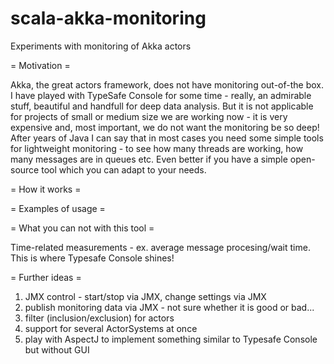 scala-akka-monitoring
=====================

Experiments with monitoring of Akka actors


= Motivation =

Akka, the great actors framework, does not have monitoring out-of-the box.
I have played with TypeSafe Console for some time - really, an admirable stuff, beautiful and handfull for deep data analysis. But it is not applicable for projects of small or medium size we are working now - it is very expensive and, most important, we do not want the monitoring be so deep!
After years of Java I can say that in most cases you need some simple tools for lightweight monitoring - to see how many threads are working, how many messages are in queues etc.
Even better if you have a simple open-source tool which you can adapt to your needs.

= How it works =

= Examples of usage =

= What you can not with this tool =

Time-related measurements - ex. average message procesing/wait time. This is where Typesafe Console shines!

= Further ideas =

1) JMX control - start/stop via JMX, change settings via JMX
2) publish monitoring data via JMX - not sure whether it is good or bad...
3) filter (inclusion/exclusion) for actors
4) support for several ActorSystems at once
5) play with AspectJ to implement something similar to Typesafe Console but without GUI

